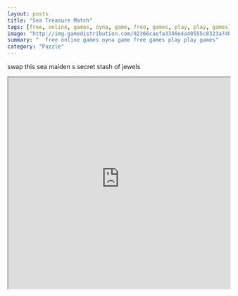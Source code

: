```yaml
---
layout: posts
title: "Sea Treasure Match"
tags: [free, online, games, oyna, game, free, games, play, play, games]
image: "http://img.gamedistribution.com/02366caefa3346e4a40555c8323a74b7.jpg"
summary: "  free online games oyna game free games play play games"
category: "Puzzle"
---
```


swap this sea maiden s secret stash of jewels

<iframe width="100%" height="480px;" src="http://flash.gamedistribution.com?game=02366caefa3346e4a40555c8323a74b7"></iframe>